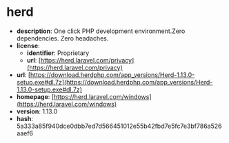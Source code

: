 # herd

- **description**: One click PHP development environment.Zero dependencies. Zero headaches.
- **license**:
  - **identifier**: Proprietary
  - **url**: [https://herd.laravel.com/privacy](https://herd.laravel.com/privacy)
- **url**: [https://download.herdphp.com/app_versions/Herd-1.13.0-setup.exe#dl.7z](https://download.herdphp.com/app_versions/Herd-1.13.0-setup.exe#dl.7z)
- **homepage**: [https://herd.laravel.com/windows](https://herd.laravel.com/windows)
- **version**: 1.13.0
- **hash**: 5a333a85f940dce0dbb7ed7d566451012e55b42fbd7e5fc7e3bf786a526aaef6

